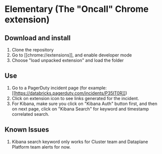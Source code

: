# Elementary (The "Oncall" Chrome extension)
## Download and install
1. Clone the repository
2. Go to [[chrome://extensions]], and enable developer mode
3. Choose "load unpacked extension" and load the folder
## Use
1. Go to a PagerDuty incident page (for example: [[https://databricks.pagerduty.com/incidents/P35IT0R]])
2. Click on extension icon to see links generated for the incident.
3. For Kibana, make sure you click on "Kibana Auth" button first, and then on next page, click on "Kibana Search" for keyword and timestamp correlated search.
## Known Issues
1. Kibana search keyword only works for Cluster team and Dataplane Platform team alerts for now. 
 

